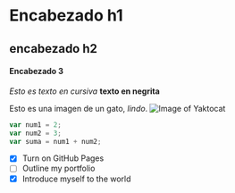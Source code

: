 # Encabezado h1
## encabezado h2
#### Encabezado 3
*Esto es texto en cursiva*
__texto en negrita__

Esto es una imagen de un gato, _lindo_.
![Image of Yaktocat](https://octodex.github.com/images/yaktocat.png)

``` javascript
var num1 = 2;
var num2 = 3;
var suma = num1 + num2;
```
- [X] Turn on GitHub Pages
- [ ] Outline my portfolio
- [X] Introduce myself to the world
